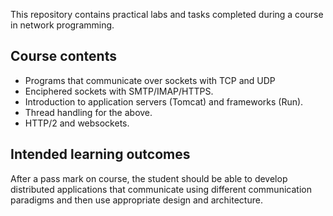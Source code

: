 This repository contains practical labs and tasks completed during a course in network programming. 

## Course contents

- Programs that communicate over sockets with TCP and UDP
- Enciphered sockets with SMTP/IMAP/HTTPS.
- Introduction to application servers (Tomcat) and frameworks (Run).
- Thread handling for the above.
- HTTP/2 and websockets.

## Intended learning outcomes

After a pass mark on course, the student should be able to develop distributed applications that communicate using different communication paradigms and then use appropriate design and architecture.